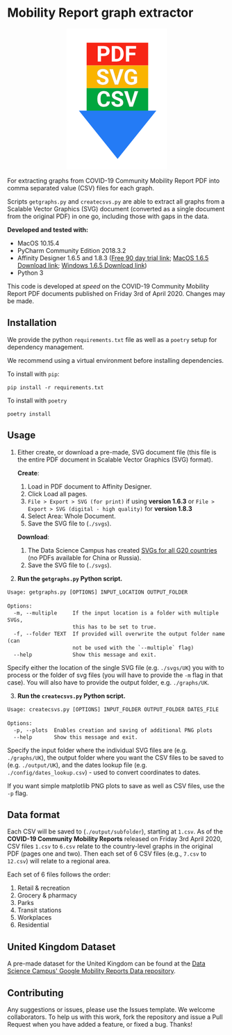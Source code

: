 # Mobility Report graph extractor

<p align="center">
    <img src="/meta/logo.png" alt="Logo">
</p>

For extracting graphs from COVID-19 Community Mobility Report PDF into
comma separated value (CSV) files for each graph. 

Scripts `getgraphs.py` and `createcsvs.py` are able to extract all graphs from a Scalable Vector Graphics (SVG) document (converted as a single document from the original PDF) in one go, including those with gaps in the data.

**Developed and tested with:**
- MacOS 10.15.4
- PyCharm Community Edition 2018.3.2
- Affinity Designer 1.6.5 and 1.8.3 ([Free 90 day trial link](https://affinity.serif.com/en-gb/90-day-affinity-trial/); [MacOS 1.6.5 Download link](https://d1gl0nrskhax8d.cloudfront.net/macos/designer/1.6.5/affinity-designer-1.6.5.135.dmg?Expires=1586019202&Signature=NV7XtRl5-d0NCYY4P0~VCJDzqrehVqE6T~~rrmEXULvjvkBE6KJc5iQH3ofR6FynCYrUbQFHpJjB1RA1thXqSSdv3NRAO7XFgH6o~B9G0B9U4Q9AcHDYODKaqW7AsK5c~bIu3NdN1Y9DRmm-9ve1fAll7BQ~et2D~KZHeEIz36oy3Qw13srZVFfXQ3g2ekn5Fb8IbH1GDOm3NZRS~tLutRaVnRg7x3d5WTmH5ncJB8i5GkS9b-DKzk961gn5SuqOWtm8WwaE7T~h-kzQJgPU9xqrfdT8QKwJ3wqb8W~DCDAKPSI~wnTXbWJZpE99MaSjZ-vY9jtDZg5SbXLAKfTH6g__&Key-Pair-Id=APKAIMMPYSI7GSVTEAAQ); [Windows 1.6.5 Download link](https://d1gl0nrskhax8d.cloudfront.net/windows/designer/1.6.5/affinity-designer-1.6.5.135.exe?Expires=1586019173&Signature=PAKJ2BnONNmv~oOXfHzAD2D08VTyrw4dFjci7pYjkvh0R2nK9FlfURQX1-VL9l3aYnYBdrkUK9wl-z52ONjrT84v0CODHTsF9mTn0iqaCOVhIVR-IDE4UkI7B3Rcv-vbAdFw8vh1YBdpQBkroxvuCjI8keCRA1htVndQhyBFDLRVDXPmdjDoCewWuESVF60~K35KffgD8kC5fB5BE~LPZOtcIxBPiQSL3nxZC9tARdiKfdEb9FED8zGACIEM9TSbw-KCiNaXrFDjWZi9roi1YkbsT~04Pjkf81pvVfBj2359jKR4TDd8QCmXWjc-6A7XJuhvh-8rwOtY2oUGoJ~RAA__&Key-Pair-Id=APKAIMMPYSI7GSVTEAAQ))
- Python 3

This code is developed at *speed* on the COVID-19 Community Mobility Report PDF documents published on Friday 3rd of April 2020. Changes may be made.

## Installation

We provide the python `requirements.txt` file as well as a `poetry` setup for
dependency management.

We recommend using a virtual environment before installing dependencies.

To install with `pip`:

```shell
pip install -r requirements.txt
```

To install with `poetry`

```shell
poetry install
```

## Usage

1. Either create, or download a pre-made, SVG document file (this file is the
   entire PDF document in Scalable Vector Graphics (SVG) format).

   **Create**:

   1. Load in PDF document to Affinity Designer.
   1. Click Load all pages.
   1. `File > Export > SVG (for print)` if using __version 1.6.3__ or `File > Export > SVG (digital - high quality)` for __version 1.8.3__
   1. Select Area: Whole Document.
   1. Save the SVG file to (`./svgs`).

   **Download**:

   1. The Data Science Campus has created [SVGs for all G20 countries](https://drive.google.com/open?id=1n5XXYbJtf-wNWEkDPe7N8iNfjzJXwZ_d) (no PDFs available for China or Russia).
   1. Save the SVG file to (`./svgs`).

2. **Run the `getgraphs.py` Python script.**

```text
Usage: getgraphs.py [OPTIONS] INPUT_LOCATION OUTPUT_FOLDER

Options:
  -m, --multiple     If the input location is a folder with multiple SVGs,
                     this has to be set to true.
  -f, --folder TEXT  If provided will overwrite the output folder name (can
                     not be used with the `--multiple` flag)
  --help             Show this message and exit.
```

Specify either the location of the single SVG file (e.g. `./svgs/UK`) you with to process or the folder of svg files (you will have to provide the `-m` flag in that case). You will also have to provide the output folder, e.g. `./graphs/UK`.

3. **Run the `createcsvs.py` Python script.**

```text
Usage: createcsvs.py [OPTIONS] INPUT_FOLDER OUTPUT_FOLDER DATES_FILE

Options:
  -p, --plots  Enables creation and saving of additional PNG plots
  --help       Show this message and exit.
```

Specify the input folder where the individual SVG files are (e.g. `./graphs/UK`),
the output folder where you want the CSV files to be saved to (e.g. `./output/UK`),
and the dates lookup file (e.g. `./config/dates_lookup.csv`) - used to convert
coordinates to dates.

If you want simple matplotlib PNG plots to save as well as CSV files, use the `-p` flag.

## Data format

Each CSV will be saved to (`./output/subfolder`), starting at `1.csv`. As of the **COVID-19 Community Mobility Reports** released on Friday 3rd April 2020, CSV files `1.csv` to `6.csv` relate to the country-level graphs in
the original PDF (pages one and two). Then each set of 6 CSV files (e.g., `7.csv` to `12.csv`) will relate to a regional area.

Each set of 6 files follows the order:

1. Retail & recreation
2. Grocery & pharmacy
3. Parks
4. Transit stations
5. Workplaces
6. Residential

## United Kingdom Dataset

A pre-made dataset for the United Kingdom can be found at the [Data Science Campus' Google Mobility Reports Data repository](https://github.com/datasciencecampus/google-mobility-reports-data).


## Contributing

Any suggestions or issues, please use the Issues template. We welcome
collaborators. To help us with this work, fork the repository and issue a Pull
Request when you have added a feature, or fixed a bug. Thanks!
